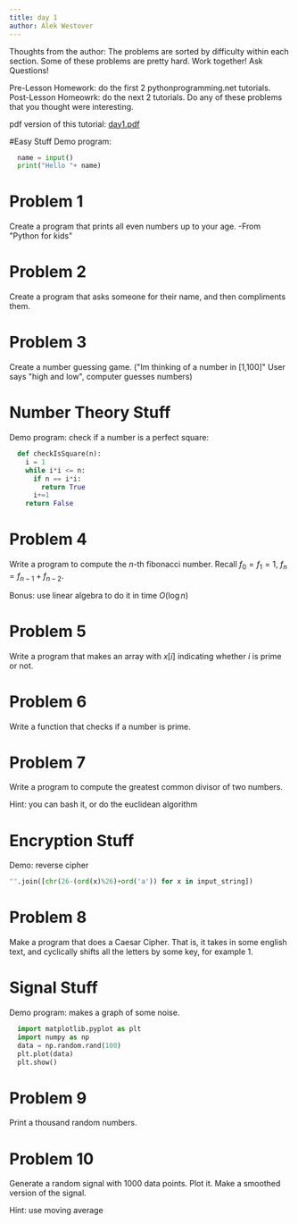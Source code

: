 ```yaml
---
title: day 1
author: Alek Westover
---
```


Thoughts from the author: 
The problems are sorted by difficulty within each section.
Some of these problems are pretty hard.
Work together! Ask Questions!

Pre-Lesson Homework: do the first 2 pythonprogramming.net tutorials.
Post-Lesson Homeowrk: do the next 2 tutorials. Do any of these problems that you thought were interesting.

pdf version of this tutorial: [day1.pdf](day1.pdf)

#Easy Stuff
Demo program: 
```python
  name = input()
  print("Hello "+ name)
```

# Problem 1
  Create a program that prints all even numbers up to your age.
  -From "Python for kids"

# Problem 2
  Create a program that asks someone for their name, and then compliments them.

# Problem 3
  Create a number guessing game. ("Im thinking of a number in [1,100]" User says "high and low", computer guesses numbers)


# Number Theory Stuff
Demo program: check if a number is a perfect square:
```python
  def checkIsSquare(n):
    i = 1
    while i*i <= n:
      if n == i*i:
        return True
      i+=1
    return False
```

# Problem 4
  Write a program to compute the $n$-th fibonacci number.
  Recall $f_0=f_1=1$, $f_n=f_{n-1}+ f_{n-2}$.

  Bonus: use linear algebra to do it in time $O(\log n)$

# Problem 5
  Write a program that makes an array with $x[i]$ indicating whether $i$ is prime or not.

# Problem 6
  Write a function that checks if a number is prime.

# Problem 7
  Write a program to compute the greatest common divisor of 
  two numbers.

  Hint: you can bash it, or do the euclidean algorithm


# Encryption Stuff
Demo: reverse cipher

```python
"".join([chr(26-(ord(x)%26)+ord('a')) for x in input_string])
```

# Problem 8
  Make a program that does a Caesar Cipher. That is, it takes in some english text, and cyclically shifts all the letters by some key, for example 1.


# Signal Stuff
Demo program: makes a graph of some noise.
```python
  import matplotlib.pyplot as plt
  import numpy as np
  data = np.random.rand(100)
  plt.plot(data)
  plt.show()
```

# Problem 9
  Print a thousand random numbers.

# Problem 10
  Generate a random signal with 1000 data points. Plot it. Make a smoothed version of the signal.

  Hint: use moving average




